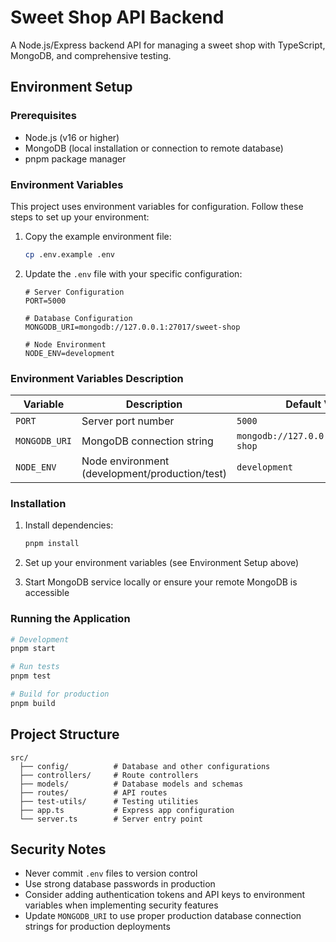 # Sweet Shop API Backend

A Node.js/Express backend API for managing a sweet shop with TypeScript, MongoDB, and comprehensive testing.

## Environment Setup

### Prerequisites
- Node.js (v16 or higher)
- MongoDB (local installation or connection to remote database)
- pnpm package manager

### Environment Variables

This project uses environment variables for configuration. Follow these steps to set up your environment:

1. Copy the example environment file:
   ```bash
   cp .env.example .env
   ```

2. Update the `.env` file with your specific configuration:
   ```env
   # Server Configuration
   PORT=5000

   # Database Configuration
   MONGODB_URI=mongodb://127.0.0.1:27017/sweet-shop

   # Node Environment
   NODE_ENV=development
   ```

### Environment Variables Description

| Variable | Description | Default Value |
|----------|-------------|---------------|
| `PORT` | Server port number | `5000` |
| `MONGODB_URI` | MongoDB connection string | `mongodb://127.0.0.1:27017/sweet-shop` |
| `NODE_ENV` | Node environment (development/production/test) | `development` |

### Installation

1. Install dependencies:
   ```bash
   pnpm install
   ```

2. Set up your environment variables (see Environment Setup above)

3. Start MongoDB service locally or ensure your remote MongoDB is accessible

### Running the Application

```bash
# Development
pnpm start

# Run tests
pnpm test

# Build for production
pnpm build
```

## Project Structure

```
src/
  ├── config/          # Database and other configurations
  ├── controllers/     # Route controllers
  ├── models/          # Database models and schemas
  ├── routes/          # API routes
  ├── test-utils/      # Testing utilities
  ├── app.ts           # Express app configuration
  └── server.ts        # Server entry point
```

## Security Notes

- Never commit `.env` files to version control
- Use strong database passwords in production
- Consider adding authentication tokens and API keys to environment variables when implementing security features
- Update `MONGODB_URI` to use proper production database connection strings for production deployments
